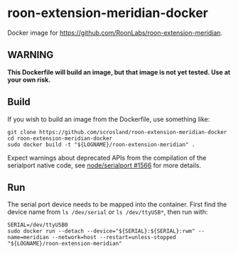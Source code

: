# roon-extension-meridian-docker
Docker image for https://github.com/RoonLabs/roon-extension-meridian.

## WARNING

**This Dockerfile will build an image, but that image is not yet tested. Use at your own risk.**

## Build

If you wish to build an image from the Dockerfile, use something like:

```
git clone https://github.com/scrosland/roon-extension-meridian-docker
cd roon-extension-meridian-docker
sudo docker build -t "${LOGNAME}/roon-extension-meridian" .
```

Expect warnings about deprecated APIs from the compilation of the serialport native code, see [node/serialport #1566][serialport-1566] for more details.

[serialport-1566]: https://github.com/node-serialport/node-serialport/issues/1566

## Run

The serial port device needs to be mapped into the container. First find the device name from `ls /dev/serial` or `ls /dev/ttyUSB*`, then run with:

```
SERIAL=/dev/ttyUSB0
sudo docker run --detach --device="${SERIAL}:${SERIAL}:rwm" --name=meridian --network=host --restart=unless-stopped "${LOGNAME}/roon-extension-meridian"
```
